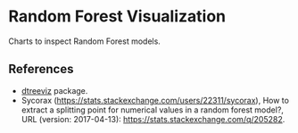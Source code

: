 # Random Forest Visualization

Charts to inspect Random Forest models.

## References

- [dtreeviz](https://github.com/parrt/dtreeviz) package.
- Sycorax (https://stats.stackexchange.com/users/22311/sycorax), How to extract a splitting point for numerical values in a random forest model?, URL (version: 2017-04-13): https://stats.stackexchange.com/q/205282.
